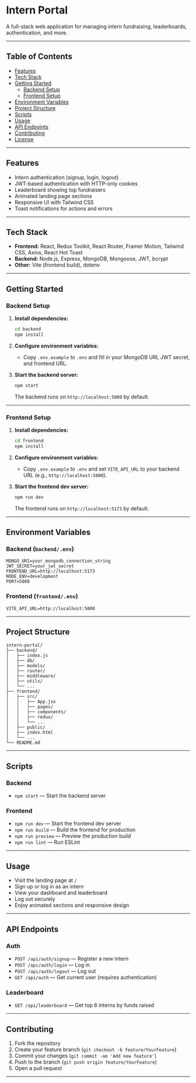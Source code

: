 # Intern Portal

A full-stack web application for managing intern fundraising, leaderboards, authentication, and more.

---

## Table of Contents

- [Features](#features)
- [Tech Stack](#tech-stack)
- [Getting Started](#getting-started)
  - [Backend Setup](#backend-setup)
  - [Frontend Setup](#frontend-setup)
- [Environment Variables](#environment-variables)
- [Project Structure](#project-structure)
- [Scripts](#scripts)
- [Usage](#usage)
- [API Endpoints](#api-endpoints)
- [Contributing](#contributing)
- [License](#license)

---

## Features

- Intern authentication (signup, login, logout)
- JWT-based authentication with HTTP-only cookies
- Leaderboard showing top fundraisers
- Animated landing page sections
- Responsive UI with Tailwind CSS
- Toast notifications for actions and errors

---

## Tech Stack

- **Frontend:** React, Redux Toolkit, React Router, Framer Motion, Tailwind CSS, Axios, React Hot Toast
- **Backend:** Node.js, Express, MongoDB, Mongoose, JWT, bcrypt
- **Other:** Vite (frontend build), dotenv

---

## Getting Started

### Backend Setup

1. **Install dependencies:**
   ```sh
   cd backend
   npm install
   ```

2. **Configure environment variables:**
   - Copy `.env.example` to `.env` and fill in your MongoDB URI, JWT secret, and frontend URL.

3. **Start the backend server:**
   ```sh
   npm start
   ```
   The backend runs on `http://localhost:5000` by default.

---

### Frontend Setup

1. **Install dependencies:**
   ```sh
   cd frontend
   npm install
   ```

2. **Configure environment variables:**
   - Copy `.env.example` to `.env` and set `VITE_API_URL` to your backend URL (e.g., `http://localhost:5000`).

3. **Start the frontend dev server:**
   ```sh
   npm run dev
   ```
   The frontend runs on `http://localhost:5173` by default.

---

## Environment Variables

### Backend (`backend/.env`)
```
MONGO_URI=your_mongodb_connection_string
JWT_SECRET=your_jwt_secret
FRONTEND_URL=http://localhost:5173
NODE_ENV=development
PORT=5000
```

### Frontend (`frontend/.env`)
```
VITE_API_URL=http://localhost:5000
```

---

## Project Structure

```
intern-portal/
├── backend/
│   ├── index.js
│   ├── db/
│   ├── models/
│   ├── router/
│   ├── middleware/
│   ├── utils/
│   └── ...
├── frontend/
│   ├── src/
│   │   ├── App.jsx
│   │   ├── pages/
│   │   ├── components/
│   │   ├── redux/
│   │   └── ...
│   ├── public/
│   ├── index.html
│   └── ...
└── README.md
```

---

## Scripts

### Backend

- `npm start` — Start the backend server

### Frontend

- `npm run dev` — Start the frontend dev server
- `npm run build` — Build the frontend for production
- `npm run preview` — Preview the production build
- `npm run lint` — Run ESLint

---

## Usage

- Visit the landing page at `/`
- Sign up or log in as an intern
- View your dashboard and leaderboard
- Log out securely
- Enjoy animated sections and responsive design

---

## API Endpoints

### Auth

- `POST /api/auth/signup` — Register a new intern
- `POST /api/auth/login` — Log in
- `POST /api/auth/logout` — Log out
- `GET /api/auth` — Get current user (requires authentication)

### Leaderboard

- `GET /api/leaderboard` — Get top 6 interns by funds raised

---

## Contributing

1. Fork the repository
2. Create your feature branch (`git checkout -b feature/YourFeature`)
3. Commit your changes (`git commit -am 'Add new feature'`)
4. Push to the branch (`git push origin feature/YourFeature`)
5. Open a pull request

---

